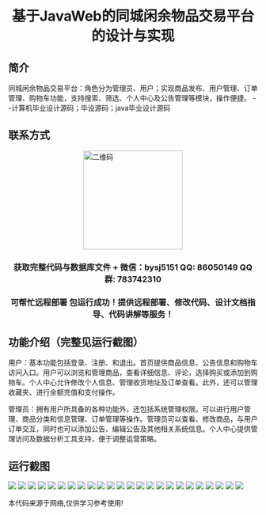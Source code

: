 <p><h1 align="center">基于JavaWeb的同城闲余物品交易平台的设计与实现</h1></p>

## 简介
同城闲余物品交易平台：角色分为管理员、用户；实现商品发布、用户管理、订单管理、购物车功能，支持搜索、筛选、个人中心及公告管理等模块，操作便捷。    --计算机毕业设计源码；毕设源码；java毕业设计源码


## 联系方式
<img src="https://bs-1329754181.cos.ap-shanghai.myqcloud.com/wx.jpg" alt="二维码" style="display: block; margin: 0 auto;" width="200px">
<p><h3 align="center">获取完整代码与数据库文件 + 微信：bysj5151 QQ: 86050149 QQ群: 783742310</h3></p>
<p><h3 align="center">可帮忙远程部署 包运行成功！提供远程部署、修改代码、设计文档指导、代码讲解等服务！</h3></p>

## 功能介绍（完整见运行截图）
用户：基本功能包括登录、注册、和退出。首页提供商品信息、公告信息和购物车访问入口。用户可以浏览和管理商品，查看详细信息、评论，选择购买或添加到购物车。个人中心允许修改个人信息、管理收货地址及订单查看。此外，还可以管理收藏夹、进行余额充值和支付操作。

管理员：拥有用户所具备的各种功能外，还包括系统管理权限。可以进行用户管理、商品分类和信息管理、订单管理等操作。管理员可以查看、修改商品，与用户订单交互，同时也可以添加公告、编辑公告及其他相关系统信息。个人中心提供管理访问及数据分析工具支持，便于调整运营策略。


## 运行截图
![](https://bs-1329754181.cos.ap-shanghai.myqcloud.com/ssm/CityTradingPlatform/img/001.jpg)
![](https://bs-1329754181.cos.ap-shanghai.myqcloud.com/ssm/CityTradingPlatform/img/002.jpg)
![](https://bs-1329754181.cos.ap-shanghai.myqcloud.com/ssm/CityTradingPlatform/img/003.jpg)
![](https://bs-1329754181.cos.ap-shanghai.myqcloud.com/ssm/CityTradingPlatform/img/004.jpg)
![](https://bs-1329754181.cos.ap-shanghai.myqcloud.com/ssm/CityTradingPlatform/img/005.jpg)
![](https://bs-1329754181.cos.ap-shanghai.myqcloud.com/ssm/CityTradingPlatform/img/006.jpg)
![](https://bs-1329754181.cos.ap-shanghai.myqcloud.com/ssm/CityTradingPlatform/img/007.jpg)
![](https://bs-1329754181.cos.ap-shanghai.myqcloud.com/ssm/CityTradingPlatform/img/008.jpg)
![](https://bs-1329754181.cos.ap-shanghai.myqcloud.com/ssm/CityTradingPlatform/img/009.jpg)
![](https://bs-1329754181.cos.ap-shanghai.myqcloud.com/ssm/CityTradingPlatform/img/010.jpg)
![](https://bs-1329754181.cos.ap-shanghai.myqcloud.com/ssm/CityTradingPlatform/img/011.jpg)
![](https://bs-1329754181.cos.ap-shanghai.myqcloud.com/ssm/CityTradingPlatform/img/012.jpg)
![](https://bs-1329754181.cos.ap-shanghai.myqcloud.com/ssm/CityTradingPlatform/img/013.jpg)
![](https://bs-1329754181.cos.ap-shanghai.myqcloud.com/ssm/CityTradingPlatform/img/014.jpg)
![](https://bs-1329754181.cos.ap-shanghai.myqcloud.com/ssm/CityTradingPlatform/img/015.jpg)
![](https://bs-1329754181.cos.ap-shanghai.myqcloud.com/ssm/CityTradingPlatform/img/016.jpg)
![](https://bs-1329754181.cos.ap-shanghai.myqcloud.com/ssm/CityTradingPlatform/img/017.jpg)
![](https://bs-1329754181.cos.ap-shanghai.myqcloud.com/ssm/CityTradingPlatform/img/018.jpg)
![](https://bs-1329754181.cos.ap-shanghai.myqcloud.com/ssm/CityTradingPlatform/img/019.jpg)
![](https://bs-1329754181.cos.ap-shanghai.myqcloud.com/ssm/CityTradingPlatform/img/020.jpg)
![](https://bs-1329754181.cos.ap-shanghai.myqcloud.com/ssm/CityTradingPlatform/img/021.jpg)
![](https://bs-1329754181.cos.ap-shanghai.myqcloud.com/ssm/CityTradingPlatform/img/022.jpg)
![](https://bs-1329754181.cos.ap-shanghai.myqcloud.com/ssm/CityTradingPlatform/img/023.jpg)
![](https://bs-1329754181.cos.ap-shanghai.myqcloud.com/ssm/CityTradingPlatform/img/024.jpg)

<p>本代码来源于网络,仅供学习参考使用!</p>
